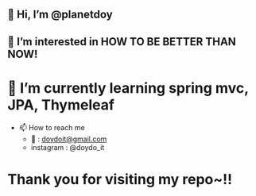 👋 Hi, I’m @planetdoy   
----
👀 I’m interested in HOW TO BE BETTER THAN NOW!   
----
🌱 I’m currently learning spring mvc, JPA, Thymeleaf
==
- 📫 How to reach me 
  - 📧 : doydoit@gmail.com
  - instagram : @doydo_it 

<!---
planetdoy/planetdoy is a ✨ special ✨ repository because its `README.md` (this file) appears on your GitHub profile.
You can click the Preview link to take a look at your changes.
--->
Thank you for visiting my repo~!!
====
